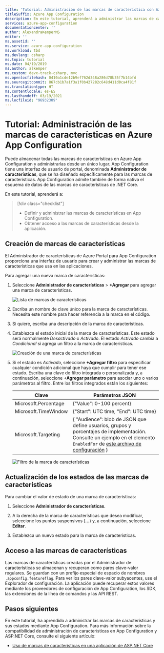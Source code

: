 ```yaml
---
title: 'Tutorial: Administración de las marcas de característica con Azure App Configuration'
titleSuffix: Azure App Configuration
description: En este tutorial, aprenderá a administrar las marcas de características por separado desde la aplicación mediante Azure App Configuration.
services: azure-app-configuration
documentationcenter: ''
author: AlexandraKemperMS
editor: ''
ms.assetid: ''
ms.service: azure-app-configuration
ms.workload: tbd
ms.devlang: csharp
ms.topic: tutorial
ms.date: 04/19/2019
ms.author: alkemper
ms.custom: devx-track-csharp, mvc
ms.openlocfilehash: 0410a1cde12b9ef762d348a286d78b35f7b14bfd
ms.sourcegitcommit: 867cb1b7a1f3a1f0b427282c648d411d0ca4f81f
ms.translationtype: HT
ms.contentlocale: es-ES
ms.lasthandoff: 03/19/2021
ms.locfileid: "96932309"
---
```

# <a name="tutorial-manage-feature-flags-in-azure-app-configuration"></a>Tutorial: Administración de las marcas de características en Azure App Configuration

Puede almacenar todas las marcas de características en Azure App Configuration y administrarlas desde un único lugar. App Configuration tiene una interfaz de usuario de portal, denominada **Administrador de características**, que se ha diseñado específicamente para las marcas de características. App Configuration admite también de forma nativa el esquema de datos de las marcas de características de .NET Core.

En este tutorial, aprenderá a:

> [!div class="checklist"]
> * Definir y administrar las marcas de características en App Configuration.
> * Obtener acceso a las marcas de características desde la aplicación.

## <a name="create-feature-flags"></a>Creación de marcas de características

El Administrador de características de Azure Portal para App Configuration proporciona una interfaz de usuario para crear y administrar las marcas de características que usa en las aplicaciones.

Para agregar una nueva marca de características:

1. Seleccione **Administrador de características** >  **+Agregar** para agregar una marca de características.

    ![Lista de marcas de características](./media/azure-app-configuration-feature-flags.png)

1. Escriba un nombre de clave único para la marca de características. Necesita este nombre para hacer referencia a la marca en el código.

1. Si quiere, escriba una descripción de la marca de características.

1. Establezca el estado inicial de la marca de características. Este estado será normalmente *Desactivado* o *Activado*. El estado *Activado* cambia a *Condicional* si agrega un filtro a la marca de características.

    ![Creación de una marca de características](./media/azure-app-configuration-feature-flag-create.png)

1. Si el estado es *Activado*, seleccione **+Agregar filtro** para especificar cualquier condición adicional que haya que cumplir para tener ese estado. Escriba una clave de filtro integrada o personalizada y, a continuación, seleccione **+Agregar parámetro** para asociar uno o varios parámetros al filtro. Entre los filtros integrados están los siguientes:

    | Clave | Parámetros JSON |
    |---|---|
    | Microsoft.Percentage | {"Value": 0-100 percent} |
    | Microsoft.TimeWindow | {"Start": UTC time, "End": UTC time} |
    | Microsoft.Targeting | { "Audience": blob de JSON que define usuarios, grupos y porcentajes de implementación. Consulte un ejemplo en el elemento `EnabledFor` de [este archivo de configuración](https://github.com/microsoft/FeatureManagement-Dotnet/blob/master/examples/FeatureFlagDemo/appsettings.json) }

    ![Filtro de la marca de características](./media/azure-app-configuration-feature-flag-filter.png)

## <a name="update-feature-flag-states"></a>Actualización de los estados de las marcas de características

Para cambiar el valor de estado de una marca de características:

1. Seleccione **Administrador de características**.

1. A la derecha de la marca de características que desea modificar, seleccione los puntos suspensivos (**...**) y, a continuación, seleccione **Editar**.

1. Establezca un nuevo estado para la marca de características.

## <a name="access-feature-flags"></a>Acceso a las marcas de características

Las marcas de características creadas por el Administrador de características se almacenan y recuperan como pares clave-valor regulares. Se guardan con un prefijo especial de espacio de nombres `.appconfig.featureflag`. Para ver los pares clave-valor subyacentes, use el Explorador de configuración. La aplicación puede recuperar estos valores mediante los proveedores de configuración de App Configuration, los SDK, las extensiones de la línea de comandos y las API REST.

## <a name="next-steps"></a>Pasos siguientes

En este tutorial, ha aprendido a administrar las marcas de características y sus estados mediante App Configuration. Para más información sobre la compatibilidad de administración de características en App Configuration y ASP.NET Core, consulte el siguiente artículo:

* [Uso de marcas de características en una aplicación de ASP.NET Core](./use-feature-flags-dotnet-core.md)
